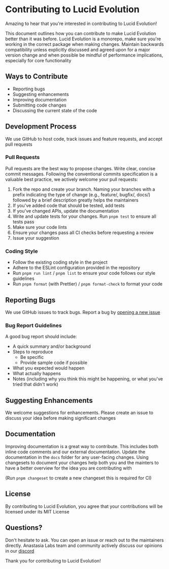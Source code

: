 # Contributing to Lucid Evolution

Amazing to hear that you're interested in contributing to Lucid Evolution!

This document outlines how you can contribute to make Lucid Evolution better than it was before. Lucid Evolution is a monorepo, make sure you're working in the correct package when making changes. Maintain backwards compatibility unless explicitly discussed and agreed upon for a major version change and when possible be mindful of performance implications, especially for core functionality

## Ways to Contribute

- Reporting bugs
- Suggesting enhancements
- Improving documentation
- Submitting code changes
- Discussing the current state of the code

## Development Process

We use GitHub to host code, track issues and feature requests, and accept pull requests

### Pull Requests

Pull requests are the best way to propose changes. Write clear, concise commit messages. Following the conventional commits specification is a valuable best practice, we actively welcome your pull requests:

1. Fork the repo and create your branch. Naming your branches with a prefix indicating the type of change (e.g., feature/, bugfix/, docs/) followed by a brief description greatly helps the maintainers
2. If you've added code that should be tested, add tests
3. If you've changed APIs, update the documentation
4. Write and update tests for your changes. Run `pnpm test` to ensure all tests pass
5. Make sure your code lints
6. Ensure your changes pass all CI checks before requesting a review
7. Issue your suggestion

### Coding Style

- Follow the existing coding style in the project
- Adhere to the ESLint configuration provided in the repository
- Run `pnpm run lint` / `pnpm list` to ensure your code follows our style guidelines
- Run `pnpm format` (with Prettier) / `pnpm format-check` to format your code

## Reporting Bugs

We use GitHub issues to track bugs. Report a bug by [opening a new issue](https://github.com/Anastasia-Labs/lucid-evolution/issues/new)

### Bug Report Guidelines

A good bug report should include:

- A quick summary and/or background
- Steps to reproduce
  - Be specific
  - Provide sample code if possible
- What you expected would happen
- What actually happens
- Notes (including why you think this might be happening, or what you've tried that didn't work)

## Suggesting Enhancements

We welcome suggestions for enhancements. Please create an issue to discuss your idea before making significant changes

## Documentation

Improving documentation is a great way to contribute. This includes both inline code comments and our external documentation. Update the documentation in the `docs` folder for any user-facing changes. Using changesets to document your changes help both you and the mainters to have a better overview for the idea you are contributing with

(Run `pnpm changeset` to create a new changeset this is required for CI)

## License

By contributing to Lucid Evolution, you agree that your contributions will be licensed under its MIT License

## Questions?

Don't hesitate to ask. You can open an issue or reach out to the maintainers directly. Anastasia Labs team and community actively discuss our opinions in our [discord](https://discord.gg/gRt4ppqh)

Thank you for contributing to Lucid Evolution!
